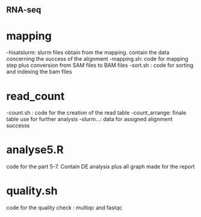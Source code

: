 ## RNA-seq 

# mapping
-hisatslurm: slurm files obtain from the mapping. contain the data concerning the success of the alignment
-mapping.sh: code for mapping step plus conversion from SAM files to BAM files
-sort.sh : code for sorting and indexing  the bam files

# read_count
-count.sh : code for the creation of the read table
-count_arrange: finale table use for further analysis
-slurm...: data for assigned alignment successs

# analyse5.R

code for the part 5-7. Contain DE analysis plus all graph made for the report 


# quality.sh

code for the quality check : multiqc and fastqc


